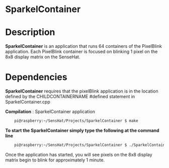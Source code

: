 # SparkelContainer

# Description
**SparkelContainer** is an application that runs 64 containers of the PixelBlink application. Each PixelBlink container is focused on blinking 1 pixel on the 8x8 display matrix on the SenseHat.

# Dependencies
**SparkelContainer** requires that the pixelBlink application is in the location defined by the CHILDCONTAINERNAME #defined statement in SparkelContainer.cpp

**Compilation** : SparkelContainer application
```bash
    pi@raspberry:~/SensHat/Projects/SparkelContainer $ make
```

**To start the SparkelContainer simply type the following at the command line**
```bash
    pi@raspberry:~/SensHat/Projects/SparkelContainer $ ./SparkelContainer
```

Once the application has started, you will see pixels on the 8x8 display matrix begin to blink for approximately 1 minute.

